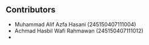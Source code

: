 ## Contributors

- Muhammad Alif Azfa Hasani (245150407111004)
- Achmad Hasbil Wafi Rahmawan (245150407111012)
- 

